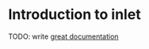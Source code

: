 # Introduction to inlet

TODO: write [great documentation](http://jacobian.org/writing/what-to-write/)
